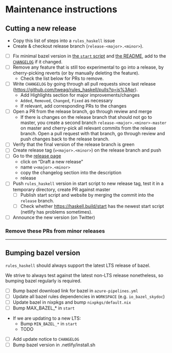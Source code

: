 # Maintenance instructions

## Cutting a new release

- Copy this list of steps into a `rules_haskell` issue
- Create & checkout release branch (`release-<major>.<minor>`).
- [ ] Fix minimal bazel version in [the `start` script](./start) and
  [the README](./README.md), add to the [`CHANGELOG`](./CHANGELOG.md)
  if it changed.
- [ ] Remove any feature that is still too experimental to go into a
  release, by cherry-picking reverts (or by manually deleting the
  feature).
  - Check the list below for PRs to remove.
- [ ] Write `CHANGELOG` by going through all pull requests since last
  release (https://github.com/tweag/rules_haskell/pulls?q=is%3Apr).
  - Add Highlights section for major improvements/changes
  - `Added`, `Removed`, `Changed`, `Fixed` as necessary
  - If relevant, add corresponding PRs to the changes
- [ ] Open a PR from the release branch, go through review and merge
  - If there is changes on the release branch that should not go to
    master, you create a second branch `release-<major>.<minor>-master`
    on master and cherry-pick all relevant commits from the release
    branch. Open a pull request with that branch, go through review
    and push changes back to the release branch.
- [ ] Verify that the final version of the release branch is green
- [ ] Create release tag (`v<major>.<minor>`) on the release branch and
  push
- [ ] Go to the [release
  page](https://github.com/tweag/rules_haskell/releases)
    - click on “Draft a new release”
    - name `v<major>.<minor>`
    - copy the changelog section into the description
    - release
- [ ] Push `rules_haskell` version in start script to new release tag,
  test it in a temporary directory, create PR against master
  - [ ] Publish start script and website by merging the commit into
        the `release` branch.
  - [ ] Check whether https://haskell.build/start has the newest start
        script (netlify has problems sometimes).
- [ ] Announce the new version (on Twitter)

### Remove these PRs from minor releases

- --


## Bumping bazel version

`rules_haskell` should always support the latest LTS release of bazel.

We strive to always test against the latest non-LTS release
nonetheless, so bumping bazel regularly is required.

- [ ] Bump bazel download link for bazel in `azure-pipelines.yml`
- [ ] Update all bazel rules dependencies in `WORKSPACE` (e.g.
      `io_bazel_skydoc`)
- [ ] Update bazel in nixpkgs and bump `nixpkgs/default.nix`
- [ ] Bump MAX_BAZEL_* in `start`
- If we are updating to a new LTS:
  - Bump `MIN_BAZEL_*` in `start`
  - TODO
- [ ] Add update notice to `CHANGELOG`
- [ ] Bump bazel version in .netlify/install.sh
